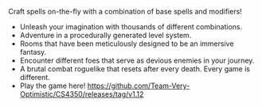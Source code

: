 Craft spells on-the-fly with a combination of base spells and modifiers!

* Unleash your imagination with thousands of different combinations.
* Adventure in a procedurally generated level system.
* Rooms that have been meticulously designed to be an immersive fantasy.
* Encounter different foes that serve as devious enemies in your journey.
* A brutal combat roguelike that resets after every death. Every game is different.
* Play the game here! https://github.com/Team-Very-Optimistic/CS4350/releases/tag/v1.12
